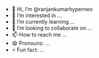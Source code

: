- 👋 Hi, I’m @ranjankumarhyperneo
- 👀 I’m interested in ...
- 🌱 I’m currently learning ...
- 💞️ I’m looking to collaborate on ...
- 📫 How to reach me ...
- 😄 Pronouns: ...
- ⚡ Fun fact: ...

<!---
ranjankumarhyperneo/ranjankumarhyperneo is a ✨ special ✨ repository because its `README.md` (this file) appears on your GitHub profile.
You can click the Preview link to take a look at your changes.
--->
